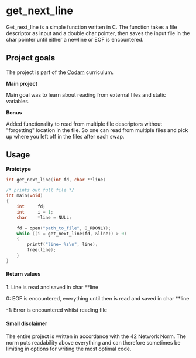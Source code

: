 # get_next_line

Get_next_line is a simple function written in C. The function takes a file descriptor as input and a double char pointer, then saves the input file in the char pointer until either a newline or EOF is encountered.

## Project goals
The project is part of the [Codam](https://www.codam.nl/studying-at-codam) curriculum.

**Main project**

Main goal was to learn about reading from external files and static variables.

**Bonus**

Added functionality to read from multiple file descriptors without "forgetting" location in the file. So one can read from multiple files and pick up where you left off in the files after each swap.  

## Usage

**Prototype**

```c
int	get_next_line(int fd, char **line)
```


```c
/* prints out full file */
int main(void)
{
	int		fd;
    int     i = 1;
	char	*line = NULL;

	fd = open("path_to_file", O_RDONLY);
	while ((i = get_next_line(fd, &line)) > 0)
	{
		printf("line= %s\n", line);
		free(line);
	}
}
```

#### Return values

1: Line is read and saved in char **line

0: EOF is encountered, everything until then is read and saved in char **line
 
-1: Error is encountered whilst reading file

#### Small disclaimer

The entire project is written in accordance with the 42 Network Norm. The norm puts readability above everything and can therefore sometimes be limiting in options for writing the most optimal code.
